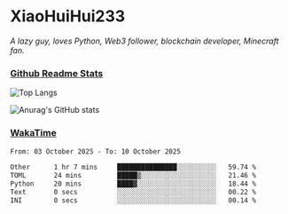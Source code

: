 # XiaoHuiHui233

*A lazy guy, loves Python, Web3 follower, blockchain developer, Minecraft fan.*

### [Github Readme Stats](https://github.com/anuraghazra/github-readme-stats)

![Top Langs](https://github-readme-stats.vercel.app/api/top-langs/?username=XiaoHuiHui233&layout=compact&theme=github_dark)

![Anurag's GitHub stats](https://github-readme-stats.vercel.app/api?username=XiaoHuiHui233&show_icons=true&theme=github_dark)

### [WakaTime](https://wakatime.com)

<!--START_SECTION:waka-->

```txt
From: 03 October 2025 - To: 10 October 2025

Other      1 hr 7 mins     ███████████████░░░░░░░░░░   59.74 %
TOML       24 mins         █████▒░░░░░░░░░░░░░░░░░░░   21.46 %
Python     20 mins         ████▓░░░░░░░░░░░░░░░░░░░░   18.44 %
Text       0 secs          ░░░░░░░░░░░░░░░░░░░░░░░░░   00.22 %
INI        0 secs          ░░░░░░░░░░░░░░░░░░░░░░░░░   00.14 %
```

<!--END_SECTION:waka-->

